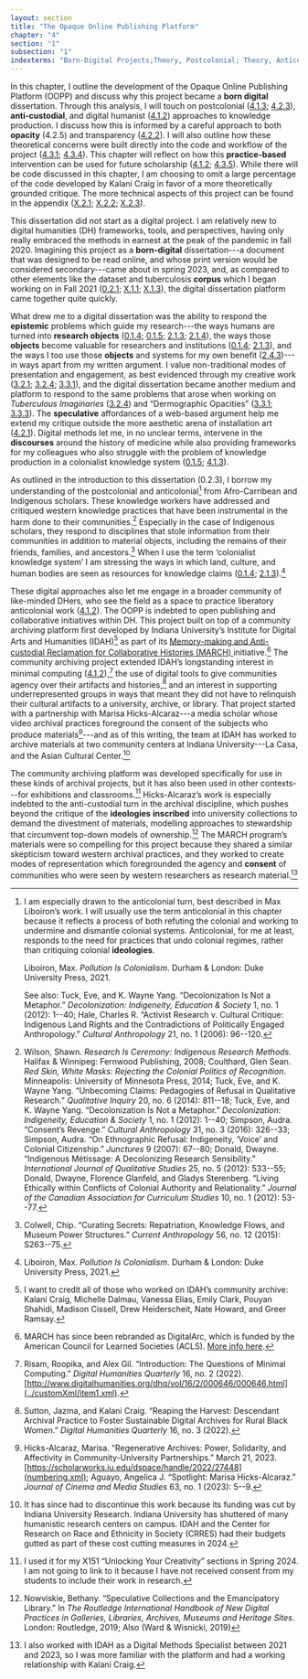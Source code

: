 ```yaml
---
layout: section
title: "The Opaque Online Publishing Platform"
chapter: "4"
section: "1"
subsection: "1"
indexterms: "Born-Digital Projects;Theory, Postcolonial; Theory, Anticolonial;Institute for Digital Arts and Humanities;Archives, Community;Archives, Anti-Custodial"
---
```


In this chapter, I outline the development of the Opaque Online Publishing Platform (OOPP) and discuss why this project became a <span data-tooltip aria-haspopup="true" class="has-tip" data-disable-hover="false" tabindex="1" data-title="Born-digital projects are those whose primary output is in a digital form. A web page is born digital, whereas a book published in print and then released with an accompanying digital version is not."><b>born digital</b></span> dissertation. Through this analysis, I will touch on postcolonial (<a href="{{ site.baseurl }}/dissertation/4_1_3">4.1.3</a>; <a href="{{ site.baseurl }}/dissertation/4_2_3">4.2.3</a>), <span data-tooltip aria-haspopup="true" class="has-tip" data-disable-hover="false" tabindex="1" data-title="Anti-custodial practices are those that shift the ownership, stewardship, and access of archival materials away from knowledge institutions. These practices enable communities to become the owners and stewards of their archives and histories."><b>anti-custodial</b></span>, and digital humanist (<a href="{{ site.baseurl }}/dissertation/4_1_2">4.1.2</a>) approaches to knowledge production. I discuss how this is informed by a careful approach to both <span data-tooltip aria-haspopup="true" class="has-tip" data-disable-hover="false" tabindex="1" data-title="Opacity is a rights-based philosophical framework that assumes humans have a right to not be known in knowledge systems."><b>opacity</b></span> (4.2.5) and transparency (<a href="{{ site.baseurl }}/dissertation/4_2_2">4.2.2</a>). I will also outline how these theoretical concerns were built directly into the code and workflow of the project (<a href="{{ site.baseurl }}/dissertation/4_3_1">4.3.1</a>; <a href="{{ site.baseurl }}/dissertation/4_3_4">4.3.4</a>). This chapter will reflect on how this <span data-tooltip aria-haspopup="true" class="has-tip" data-disable-hover="false" tabindex="1" data-title="Practice-based research refers to methodologies that entwine various non-lingual, non-theoretical approaches to answer research questions. Arts-based and design-based research both fit under the umbrella of practice-based research."><b>practice-based</b></span> intervention can be used for future scholarship (<a href="{{ site.baseurl }}/dissertation/4_1_2">4.1.2</a>; <a href="{{ site.baseurl }}/dissertation/4_3_5">4.3.5</a>). While there will be code discussed in this chapter, I am choosing to omit a large percentage of the code developed by Kalani Craig in favor of a more theoretically grounded critique. The more technical aspects of this project can be found in the appendix (<a href="{{ site.baseurl }}/dissertation/X_2_1">X.2.1</a>; <a href="{{ site.baseurl }}/dissertation/X_2_2">X.2.2</a>; <a href="{{ site.baseurl }}/dissertation/X_2_3">X.2.3</a>).

This dissertation did not start as a digital project. I am relatively new to digital humanities (DH) frameworks, tools, and perspectives, having only really embraced the methods in earnest at the peak of the pandemic in fall 2020. Imagining this project as a <span data-tooltip aria-haspopup="true" class="has-tip" data-disable-hover="false" tabindex="1" data-title="Born-digital projects are those whose primary output is in a digital form. A web page is born digital, whereas a book published in print and then released with an accompanying digital version is not."><b>born-digital</b></span> dissertation---a document that was designed to be read online, and whose print version would be considered secondary---came about in spring 2023, and, as compared to other elements like the dataset and tuberculosis <span data-tooltip aria-haspopup="true" class="has-tip" data-disable-hover="false" tabindex="1" data-title="A corpus refers to a collection of texts used for computational analysis."><b>corpus</b></span> which I began working on in Fall 2021 (<a href="{{ site.baseurl }}/dissertation/0_2_1">0.2.1</a>; <a href="{{ site.baseurl }}/dissertation/X_1_1">X.1.1</a>; <a href="{{ site.baseurl }}/dissertation/X_1_3">X.1.3</a>), the digital dissertation platform came together quite quickly.

What drew me to a digital dissertation was the ability to respond the <span data-tooltip aria-haspopup="true" class="has-tip" data-disable-hover="false" tabindex="1" data-title="Epistemics is a philosophical term referring to the study of knowledge. I use it to talk about the entwined practices of scientific culture, its arguments, and its methodologies."><b>epistemic</b></span> problems which guide my research---the ways humans are turned into <span data-tooltip aria-haspopup="true" class="has-tip" data-disable-hover="false" tabindex="1" data-title="I use the term research object to refer to materials that have been divorced from the subject of their origin. Object, as I use it, carefully considers how human patients are denied their humanity through transformations that deem them as objects."><b>research objects</b></span> (<a href="{{ site.baseurl }}/dissertation/0_1_4">0.1.4</a>; <a href="{{ site.baseurl }}/dissertation/0_1_5">0.1.5</a>; <a href="{{ site.baseurl }}/dissertation/2_1_3">2.1.3</a>; <a href="{{ site.baseurl }}/dissertation/2_1_4">2.1.4</a>), the ways those <span data-tooltip aria-haspopup="true" class="has-tip" data-disable-hover="false" tabindex="1" data-title="I use the term research object to refer to materials that have been divorced from the subject of their origin. Object, as I use it, carefully considers how human patients are denied their humanity through transformations that deem them as objects."><b>objects</b></span> become valuable for researchers and institutions (<a href="{{ site.baseurl }}/dissertation/0_1_4">0.1.4</a>; <a href="{{ site.baseurl }}/dissertation/2_1_3">2.1.3</a>), and the ways I too use those <span data-tooltip aria-haspopup="true" class="has-tip" data-disable-hover="false" tabindex="1" data-title="I use the term research object to refer to materials that have been divorced from the subject of their origin. Object, as I use it, carefully considers how human patients are denied their humanity through transformations that deem them as objects."><b>objects</b></span> and systems for my own benefit (<a href="{{ site.baseurl }}/dissertation/2_4_3">2.4.3</a>)---in ways apart from my written argument. I value non-traditional modes of presentation and engagement, as best evidenced through my creative work (<a href="{{ site.baseurl }}/dissertation/3_2_1">3.2.1</a>; <a href="{{ site.baseurl }}/dissertation/3_2_4">3.2.4</a>; <a href="{{ site.baseurl }}/dissertation/3_3_1">3.3.1</a>), and the digital dissertation became another medium and platform to respond to the same problems that arose when working on *Tuberculous Imaginaries* (<a href="{{ site.baseurl }}/dissertation/3_2_4">3.2.4</a>) and “Dermographic Opacities” (<a href="{{ site.baseurl }}/dissertation/3_3_1">3.3.1</a>; <a href="{{ site.baseurl }}/dissertation/3_3_3">3.3.3</a>). The <span data-tooltip aria-haspopup="true" class="has-tip" data-disable-hover="false" tabindex="1" data-title="The term speculative refers to a broader discussion in history in how to best address structural violence which produces gaps in the archive. Speculative history imagines what might have happened, or otherwise fill in the gap where these violences occurred."><b>speculative</b></span> affordances of a web-based argument help me extend my critique outside the more aesthetic arena of installation art (<a href="{{ site.baseurl }}/dissertation/4_2_1">4.2.1</a>). Digital methods let me, in no unclear terms, intervene in the <span data-tooltip aria-haspopup="true" class="has-tip" data-disable-hover="false" tabindex="1" data-title="Discourse refers to a scholarly conversation which occurs in a field of knowledge production. I use it in a Foucauldian sense, to convey the agreed upon modes and objects of discussion which are taken for granted in a community or scholarly field."><b>discourses</b></span> around the history of medicine while also providing frameworks for my colleagues who also struggle with the problem of knowledge production in a colonialist knowledge system (<a href="{{ site.baseurl }}/dissertation/0_1_5">0.1.5</a>; <a href="{{ site.baseurl }}/dissertation/4_1_3">4.1.3</a>).

As outlined in the introduction to this dissertation (0.2.3), I borrow my understanding of the postcolonial and anticolonial[^fn1] from Afro-Carribean and Indigenous scholars. These knowledge workers have addressed and critiqued western knowledge practices that have been instrumental in the harm done to their communities.[^fn2] Especially in the case of Indigenous scholars, they respond to disciplines that stole information from their communities in addition to material objects, including the remains of their friends, families, and ancestors.[^fn3] When I use the term ‘colonialist knowledge system’ I am stressing the ways in which land, culture, and human bodies are seen as resources for knowledge claims (<a href="{{ site.baseurl }}/dissertation/0_1_4">0.1.4</a>; <a href="{{ site.baseurl }}/dissertation/2_1_3">2.1.3</a>).[^fn4]

These digital approaches also let me engage in a broader community of like-minded DHers, who see the field as a space to practice liberatory anticolonial work (<a href="{{ site.baseurl }}/dissertation/4_1_2">4.1.2</a>). The OOPP is indebted to open publishing and collaborative initiatives within DH. This project built on top of a community archiving platform first developed by Indiana University’s Institute for Digital Arts and Humanities (IDAH)[^fn5] as part of its [Memory-making and Anti-custodial Reclamation for Collaborative Histories (MARCH) ](https://idah.indiana.edu/project-support/march/index.html) initiative.[^fn6] The community archiving project extended IDAH’s longstanding interest in minimal computing (<a href="{{ site.baseurl }}/dissertation/4_1_2">4.1.2</a>),[^fn7] the use of digital tools to give communities agency over their artifacts and histories,[^fn8] and an interest in supporting underrepresented groups in ways that meant they did not have to relinquish their cultural artifacts to a university, archive, or library. That project started with a partnership with Marisa Hicks-Alcaraz---a media scholar whose video archival practices foreground the consent of the subjects who produce materials[^fn9]---and as of this writing, the team at IDAH has worked to archive materials at two community centers at Indiana University---La Casa, and the Asian Cultural Center.[^fn10]

The community archiving platform was developed specifically for use in these kinds of archival projects, but it has also been used in other contexts---for exhibitions and classrooms.[^fn11] Hicks-Alcaraz’s work is especially indebted to the anti-custodial turn in the archival discipline, which pushes beyond the critique of the <span data-tooltip aria-haspopup="true" class="has-tip" data-disable-hover="false" tabindex="1" data-title="Ideology refers to a generally agreed upon understanding of a phenomenon or cultural idea. Ideologies are like the air we breathe, in that they are pervasive and difficult to see without some framework to understand them."><b>ideologies</b></span> <span data-tooltip aria-haspopup="true" class="has-tip" data-disable-hover="false" tabindex="1" data-title="Inscription comes from science and technology study's interest in the social construction of scientific facts. It refers to the written materials associated with scientific research: from lab notes, to mailed letters, to published articles."><b>inscribed</b></span> into university collections to demand the divestment of materials, modelling approaches to stewardship that circumvent top-down models of ownership.[^fn12] The MARCH program’s materials were so compelling for this project because they shared a similar skepticism toward western archival practices, and they worked to create modes of representation which foregrounded the agency and <span data-tooltip aria-haspopup="true" class="has-tip" data-disable-hover="false" tabindex="1" data-title="I use the phrase 'consent' to refer to the idea of informed consent: that a research subject needs to be aware of what will happen to them in a research project, and that they have the ability to say 'no' at any point during the research program."><b>consent</b></span> of communities who were seen by western researchers as research material.[^fn13] 

<div class="style-divider">
 	<div class="line"></div>
</div>

[^fn1]: I am especially drawn to the anticolonial turn, best described in Max Liboiron’s work. I will usually use the term anticolonial in this chapter because it reflects a process of both refuting the colonial and working to undermine and dismantle colonial systems. Anticolonial, for me at least, responds to the need for practices that undo colonial regimes, rather than critiquing colonial <span data-tooltip aria-haspopup="true" class="has-tip" data-disable-hover="false" tabindex="1" data-title="Ideology refers to a generally agreed upon understanding of a phenomenon or cultural idea. Ideologies are like the air we breathe, in that they are pervasive and difficult to see without some framework to understand them."><b>ideologies</b></span>.
	
	Liboiron, Max. *Pollution Is Colonialism*. Durham & London: Duke University Press, 2021.
	
	See also: Tuck, Eve, and K. Wayne Yang. “Decolonization Is Not a Metaphor.” *Decolonization: Indigeneity, Education & Society* 1, no. 1 (2012): 1--40; Hale, Charles R. “Activist Research v. Cultural Critique: Indigenous Land Rights and the Contradictions of Politically Engaged Anthropology.” *Cultural Anthropology* 21, no. 1 (2006): 96--120.

[^fn2]: Wilson, Shawn. *Research Is Ceremony: Indigenous Research Methods*. Halifax & Winnipeg: Fernwood Publishing, 2008; Coulthard, Glen Sean. *Red Skin, White Masks: Rejecting the Colonial Politics of Recognition*. Minneapolis: University of Minnesota Press, 2014; Tuck, Eve, and K. Wayne Yang. “Unbecoming Claims: Pedagogies of Refusal in Qualitative Research.” *Qualitative Inquiry* 20, no. 6 (2014): 811--18; Tuck, Eve, and K. Wayne Yang. “Decolonization Is Not a Metaphor.” *Decolonization: Indigeneity, Education & Society* 1, no. 1 (2012): 1--40; Simpson, Audra. “Consent’s Revenge.” *Cultural Anthropology* 31, no. 3 (2016): 326--33; Simpson, Audra. “On Ethnographic Refusal: Indigeneity, ‘Voice’ and Colonial Citizenship.” *Junctures* 9 (2007): 67--80; Donald, Dwayne. “Indigenous Métissage: A Decolonizing Research Sensibility.” *International Journal of Qualitative Studies* 25, no. 5 (2012): 533--55; Donald, Dwayne, Florence Glanfeld, and Gladys Sterenberg. “Living Ethically within Conflicts of Colonial Authority and Relationality.” *Journal of the Canadian Association for Curriculum Studies* 10, no. 1 (2012): 53--77.

[^fn3]: Colwell, Chip. “Curating Secrets: Repatriation, Knowledge Flows, and Museum Power Structures.” *Current Anthropology* 56, no. 12 (2015): S263--75.

[^fn4]: Liboiron, Max. *Pollution Is Colonialism*. Durham & London: Duke University Press, 2021.

[^fn5]: I want to credit all of those who worked on IDAH’s community archive: Kalani Craig, Michelle Dalmau, Vanessa Elias, Emily Clark, Pouyan Shahidi, Madison Cissell, Drew Heiderscheit, Nate Howard, and Greer Ramsay.

[^fn6]: MARCH has since been rebranded as DigitalArc, which is funded by the American Council for Learned Societies (ACLS). [More info here](https://digitalarcplatform.github.io/).

[^fn7]: Risam, Roopika, and Alex Gil. “Introduction: The Questions of Minimal Computing.” *Digital Humanities Quarterly* 16, no. 2 (2022). [http://www.digitalhumanities.org/dhq/vol/16/2/000646/000646.html](../customXml/item1.xml).

[^fn8]: Sutton, Jazma, and Kalani Craig. “Reaping the Harvest: Descendant Archival Practice to Foster Sustainable Digital Archives for Rural Black Women.” *Digital Humanities Quarterly* 16, no. 3 (2022).

[^fn9]: Hicks-Alcaraz, Marisa. “Regenerative Archives: Power, Solidarity, and Affectivity in Community-University Partnerships.” March 21, 2023. [https://scholarworks.iu.edu/dspace/handle/2022/27448](numbering.xml); Aguayo, Angelica J. “Spotlight: Marisa Hicks-Alcaraz.” *Journal of Cinema and Media Studies* 63, no. 1 (2023): 5--9.

[^fn10]: It has since had to discontinue this work because its funding was cut by Indiana University Research. Indiana University has shuttered of many humanistic research centers on campus. IDAH and the Center for Research on Race and Ethnicity in Society (CRRES) had their budgets gutted as part of these cost cutting measures in 2024.

[^fn11]: I used it for my X151 “Unlocking Your Creativity” sections in Spring 2024. I am not going to link to it because I have not received consent from my students to include their work in research.

[^fn12]: Nowviskie, Bethany. “Speculative Collections and the Emancipatory Library.” In *The Routledge International Handbook of New Digital Practices in Galleries, Libraries, Archives, Museums and Heritage Sites*. London: Routledge, 2019; Also (Ward & Wisnicki, 2019)

[^fn13]: I also worked with IDAH as a Digital Methods Specialist between 2021 and 2023, so I was more familiar with the platform and had a working relationship with Kalani Craig.